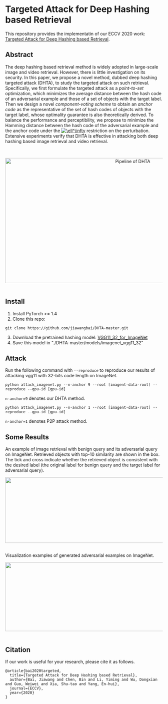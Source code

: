 # Targeted Attack for Deep Hashing based Retrieval
This repository provides the implementatin of our ECCV 2020 work: [Targeted Attack for Deep Hashing based Retrieval](https://arxiv.org/pdf/2004.07955.pdf).

## Abstract

The deep hashing based retrieval method is widely adopted in large-scale image and video retrieval. However, there is little investigation on its security. In this paper, we propose a novel method, dubbed deep hashing targeted attack (DHTA), to study the targeted attack on such retrieval. Specifically, we first formulate the targeted attack as a *point-to-set* optimization, which minimizes the average distance between the hash code of an adversarial example and those of a set of objects with the target label. Then we design a novel *component-voting scheme* to obtain an *anchor code* as the representative of the set of hash codes of objects with the target label, whose optimality guarantee is also theoretically derived. To balance the performance and perceptibility, we propose to minimize the Hamming distance between the hash code of the adversarial example and the anchor code under the <a href="https://www.codecogs.com/eqnedit.php?latex=\ell^\infty" target="_blank"><img src="https://latex.codecogs.com/gif.latex?\ell^\infty" title="\ell^\infty" /></a> restriction on the perturbation. Extensive experiments verify that DHTA is effective in attacking both deep hashing based image retrieval and video retrieval. 

&nbsp;
&nbsp;
<div align=center>
<img src="https://github.com/jiawangbai/DHTA-master/blob/master/misc/method.png" width="800" height="400" alt="Pipeline of DHTA"/><br/>
</div>
&nbsp;
&nbsp;

## Install
1. Install PyTorch >= 1.4
2. Clone this repo:
```shell
git clone https://github.com/jiawangbai/DHTA-master.git
```
3. Download the pretrained hashing model: [VGG11_32_for_ImageNet](https://drive.google.com/file/d/1V6Nvr0DMhquqWwsl1CQtv0Kug7aXXTzx/view?usp=sharing)
4. Save this model in "./DHTA-master/models/imagenet_vgg11_32"

## Attack
Run the following command with ```--reproduce``` to reproduce our results of attacking vgg11 with 32-bits code length on ImageNet.

```shell
python attack_imagenet.py --n-anchor 9 --root [imagent-data-root] --reproduce --gpu-id [gpu-id]
```
```n-anchor=9``` denotes our DHTA method.

```shell
python attack_imagenet.py --n-anchor 1 --root [imagent-data-root] --reproduce --gpu-id [gpu-id]
```
```n-anchor=1``` denotes P2P attack method.


## Some Results
 
An example of image retrieval with benign query and its adversarial query on ImageNet. Retrieved objects with top-10 similarity are shown in the box. The tick and cross indicate whether the retrieved object is consistent with the desired label (the original label for benign query and the target label for adversarial query).
&nbsp;
&nbsp;
<div align=center>
<img src="https://github.com/jiawangbai/DHTA-master/blob/master/misc/attack_examples.png" width="750" height="210"/><br/>
</div>
&nbsp;
&nbsp;

Visualization examples of generated adversarial examples on ImageNet.
&nbsp;
&nbsp;
<div align=center>
<img src="https://github.com/jiawangbai/DHTA-master/blob/master/misc/visual_examples.png" width="700" height="220"/><br/>
</div>
&nbsp;
&nbsp;


## Citation

If our work is useful for your research, please cite it as follows. 
```
@article{bai2020targeted,
  title={Targeted Attack for Deep Hashing based Retrieval},
  author={Bai, Jiawang and Chen, Bin and Li, Yiming and Wu, Dongxian and Guo, Weiwei and Xia, Shu-tao and Yang, En-hui},
  journal={ECCV},
  year={2020}
}
```
